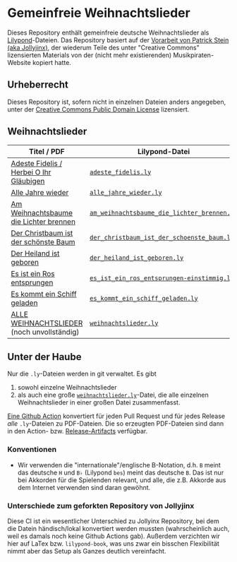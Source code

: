 # Gemeinfreie Weihnachtslieder

Dieses Repository enthält gemeinfreie deutsche Weihnachtslieder als [Lilypond](https://lilypond.org/)-Dateien.
Das Repository basiert auf der [Vorarbeit von Patrick Stein (aka Jollyjinx)](https://github.com/jollyjinx/kinder-wollen-singen),
der wiederum Teile des unter "Creative Commons" lizensierten Materials von der (nicht mehr existierenden) Musikpiraten-Website kopiert hatte.

## Urheberrecht
Dieses Repository ist, sofern nicht in einzelnen Dateien anders angegeben, unter der [Creative Commons Public Domain License](LICENSE) lizensiert.

## Weihnachtslieder

| Titel / PDF                                                                                                                                                        | Lilypond-Datei                                                                                                  |
|--------------------------------------------------------------------------------------------------------------------------------------------------------------------|-----------------------------------------------------------------------------------------------------------------|
| [Adeste Fidelis / Herbei O Ihr Gläubigen](https://github.com/ranacrocando/kinder-wollen-singen/releases/latest/download/adeste_fidelis.pdf)                        | [`adeste_fidelis.ly`](books/weihnachtslieder/adeste_fidelis.ly)                                                 |
| [Alle Jahre wieder](https://github.com/ranacrocando/kinder-wollen-singen/releases/latest/download/alle_jahre_wieder.pdf)                                           | [`alle_jahre_wieder.ly`](books/weihnachtslieder/alle_jahre_wieder.ly)                                           |
| [Am Weihnachtsbaume die Lichter brennen](https://github.com/ranacrocando/kinder-wollen-singen/releases/latest/download/am_weihnachtsbaume_die_lichter_brennen.pdf) | [`am_weihnachtsbaume_die_lichter_brennen.ly`](books/weihnachtslieder/am_weihnachtsbaume_die_lichter_brennen.ly) |
| [Der Christbaum ist der schönste Baum](https://github.com/ranacrocando/kinder-wollen-singen/releases/latest/download/der_christbaum_ist_der_schoenste_baum.ly.pdf) | [`der_christbaum_ist_der_schoenste_baum.ly`](books/weihnachtslieder/der_christbaum_ist_der_schoenste_baum.ly)   |
| [Der Heiland ist geboren](https://github.com/ranacrocando/kinder-wollen-singen/releases/latest/download/der_heiland_ist_geboren.pdf)                               | [`der_heiland_ist_geboren.ly`](books/weihnachtslieder/der_heiland_ist_geboren.ly)                               |
| [Es ist ein Ros entsprungen](https://github.com/ranacrocando/kinder-wollen-singen/releases/latest/download/es_ist_ein_ros_entsprungen-einstimmig.pdf)              | [`es_ist_ein_ros_entsprungen-einstimmig.ly`](books/weihnachtslieder/es_ist_ein_ros_entsprungen-einstimmig.ly)   |
| [Es kommt ein Schiff geladen](https://github.com/ranacrocando/kinder-wollen-singen/releases/latest/download/es_kommt_ein_schiff_geladen.pdf)                       | [`es_kommt_ein_schiff_geladen.ly`](books/weihnachtslieder/es_kommt_ein_schiff_geladen.ly)                       |
| [ALLE WEIHNACHTSLIEDER](https://github.com/ranacrocando/kinder-wollen-singen/releases/latest/download/weihnachtslieder.pdf) (noch unvollständig)                   | [`weihnachtslieder.ly`](books/weihnachtslieder.ly)                                                              |

## Unter der Haube
Nur die `.ly`-Dateien werden in git verwaltet.
Es gibt
1. sowohl einzelne Weihnachtslieder
2. als auch eine große [`weihnachtslieder.ly`](books/weihnachtslieder.ly)-Datei, die alle einzelnen Weihnachtslieder in einer großen Datei zusammenfasst.

[Eine Github Action](.github/workflows/release-pdf.yml) konvertiert für jeden Pull Request und für jedes Release _alle_ `.ly`-Dateien zu PDF-Dateien.
Die so erzeugten PDF-Dateien sind dann in den Action- bzw. [Release-Artifacts](https://github.com/ranacrocando/kinder-wollen-singen/releases) verfügbar.

### Konventionen
* Wir verwenden die "internationale"/englische B-Notation, d.h. `B` meint das deutsche `H` und `B♭` (Lilypond `bes`) meint das deutsche `B`. Das ist nur bei Akkorden für die Spielenden relevant, und alle, die z.B. Akkorde aus dem Internet verwenden sind daran gewöhnt.

### Unterschiede zum geforkten Repository von Jollyjinx
Diese CI ist ein wesentlicher Unterschied zu Jollyinx Repository, bei dem die Datein händisch/lokal konvertiert werden mussten (wahrscheinlich auch, weil es damals noch keine Github Actions gab).
Außerdem verzichten wir hier auf LaTex bzw. `lilypond-book`, was uns zwar ein bisschen Flexibilität nimmt aber das Setup als Ganzes deutlich vereinfacht.


